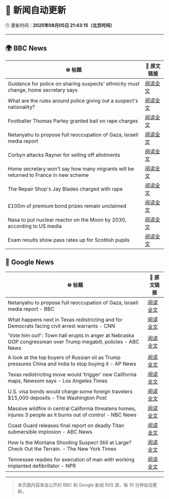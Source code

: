 # 🧠 新闻自动更新

🕒 更新时间：**2025年08月05日 21:43:15（北京时间）**

---

## 🌍 BBC News

| 🌐 标题 | 🔗 原文链接 |
|--------|-------------|
| Guidance for police on sharing suspects' ethnicity must change, home secretary says | [阅读全文](https://www.bbc.com/news/articles/c8rygx2xpy7o?at_medium=RSS&at_campaign=rss) |
| What are the rules around police giving out a suspect's nationality? | [阅读全文](https://www.bbc.com/news/articles/cm21evz732eo?at_medium=RSS&at_campaign=rss) |
| Footballer Thomas Partey granted bail on rape charges | [阅读全文](https://www.bbc.com/news/articles/c05engnv3l2o?at_medium=RSS&at_campaign=rss) |
| Netanyahu to propose full reoccupation of Gaza, Israeli media report | [阅读全文](https://www.bbc.com/news/articles/cpqv2qjg5vvo?at_medium=RSS&at_campaign=rss) |
| Corbyn attacks Rayner for selling off allotments | [阅读全文](https://www.bbc.com/news/articles/c3dpkvkkjjno?at_medium=RSS&at_campaign=rss) |
| Home secretary won't say how many migrants will be returned to France in new scheme | [阅读全文](https://www.bbc.com/news/articles/cewykzegy4qo?at_medium=RSS&at_campaign=rss) |
| The Repair Shop's Jay Blades charged with rape | [阅读全文](https://www.bbc.com/news/articles/c5yl63965q0o?at_medium=RSS&at_campaign=rss) |
| £100m of premium bond prizes remain unclaimed | [阅读全文](https://www.bbc.com/news/articles/ce3791ep6gko?at_medium=RSS&at_campaign=rss) |
| Nasa to put nuclear reactor on the Moon by 2030, according to US media | [阅读全文](https://www.bbc.com/news/articles/cev2dylxv74o?at_medium=RSS&at_campaign=rss) |
| Exam results show pass rates up for Scottish pupils | [阅读全文](https://www.bbc.com/news/articles/crkzn77mz0xo?at_medium=RSS&at_campaign=rss) |

## 📰 Google News

| 🌐 标题 | 🔗 原文链接 |
|--------|-------------|
| Netanyahu to propose full reoccupation of Gaza, Israeli media report - BBC | [阅读全文](https://news.google.com/rss/articles/CBMiWkFVX3lxTFAxNW9sOC1hdzcta0NHNDhsVGU2UG45M3p2TEJSeTdVMm9va2Jub0l0SzQ2SzhSU3Q1OXhxT0RWaTBWaHhTUHNLb0o0OEpUV3NCaVlOci1SLU9Gd9IBX0FVX3lxTE42ZkloYjVmd1VPcTVHaVF4TlBCaVZienQ3d0VJNDBJTlhReFFDcjFJY0pXbWl3U01HcnZfYlFtNnhNTjFoTTk5THpWZTVmYVpfU0dHVjkya2tMNWNmTWs0?oc=5) |
| What happens next in Texas redistricting and for Democrats facing civil arrest warrants - CNN | [阅读全文](https://news.google.com/rss/articles/CBMiiwFBVV95cUxNbDlSNWtMTXRxTlBMSUp3SFJoNVFQZW9fYkF2dElTcDktZHU0UU1iRnBxZGdzeERwQ0xOdkhuOW5FdEZjUWZJZzlpWGtVdXFlbFRydXI2Y3F5LTBsMEpOQTZlRU9QZ1BEQk85bk9uaEd4eUFQbldWS0xRT2djSHNBSDdGSnR2OFJkVVVn0gGQAUFVX3lxTE10bTFPMnM4UFJRZnFLVnhwWkpMQmFyQjNZc1NxMHhKUksyVFJZdGFRR19Qbm02NGphcnk0V1RnLTByXzEtMkJORlpzYTRHODBQbEhOTzhULTRBUlRZRW5oVUF0MG1VY3VIRlhoZnlKbEdyQ1c4d1d2cFM0NXBCRzFEU0VYZVRva3Q4ZFI4bFEzcQ?oc=5) |
| 'Vote him out!': Town hall erupts in anger at Nebraska GOP congressman over Trump megabill, policies - ABC News | [阅读全文](https://news.google.com/rss/articles/CBMipgFBVV95cUxQMWphbHVocTZmWGdGYzI0ZUVvT1ZJMHJNZC1GZlFOdXhhNW9rX0FWckZqVTBielZWMnpTWHRJWFhTcEZWX2hnbExWYWhJNlJWWVFwZnVidlZKNnlwRVJ1akJ3aUc0OC1yUXRibFdBUWZ5ZS1tQWpjN1BVSWNCN1VQc25ELUpKTjA2M2RTaXBoc01VN1V6Z3AtbTNuLV9zekoxWkxlQU1n0gGrAUFVX3lxTFBaX2dpbGI0bFJjZjBHcjlLSXdXZnZERGF4anFGZlBXNzhlTkNrT2E2Yk9pYk8yeEpxUVRmY0dxcXFVbElESXROV1BsS29EcTJTWFo4Y1dUT1lubm1QY19TM1hYcjZEUWZwY2xhM3J0TjFNclcxUHV3Qm1lYXV6Wm5kbnAyaVZGNnFaZ3dpX2lHZ3JiOTFLR3dOSmRwVk9qcklPbXBJVkxTc1N3MA?oc=5) |
| A look at the top buyers of Russian oil as Trump pressures China and India to stop buying it - AP News | [阅读全文](https://news.google.com/rss/articles/CBMikwFBVV95cUxPdEhpdzdlbHVOYnNYa0cyTGlRWWJUY21oMzdDRk1mN29IVXE2NlgwOWNDbEJCRG15NkFoa1FoSWZTSC1YelVBYTQwRF83M2NUVTFlcTVnSkdBa3RwTnZnSWNKLXlSc29DSGQ4OXBLYjRUNXl4eXVSalVOMkxwaFdiZlgyLV8xdDJiOU81SHVRbHYwQjA?oc=5) |
| Texas redistricting move would ‘trigger’ new California maps, Newsom says - Los Angeles Times | [阅读全文](https://news.google.com/rss/articles/CBMiogFBVV95cUxNcVdhZVdrWDNZWVJHZi1QMEd4Rlg5azR0aWo4SnlZbFVDZlp6OTZtTEZWZzlqNjlUcHU1UUpXTk9weXdPMDBCS3VlLWhXdmpVWV9ONGt0YWdvcFctSmZaWmRlWTFnbjFYaUxoRVI0aC1lRDdRclNJZS1odkZXYmxqd3lYSUJXS2pXYlExMTNtRENiOW5BUjRRWHEwNkFMcXFmaGc?oc=5) |
| U.S. visa bonds would charge some foreign travelers $15,000 deposits - The Washington Post | [阅读全文](https://news.google.com/rss/articles/CBMiiAFBVV95cUxQdk9vYVFPSHMycGlFa2UzRGxqYnVSUndXb2l5VVp5Qi1Rb1pEVG9JN0NoeHUydV9FNzh0UHpBOTRDYWM2X1dlNmFocUdEYzhJUWhOaFp5RHNsUjJubnFzb0d1bHhxMk9yMGxFWFlvV2dfRkNiMEl2TFVnbnY3SlR6UnFQMmgtbEZu?oc=5) |
| Massive wildfire in central California threatens homes, injures 3 people as it burns out of control - NBC News | [阅读全文](https://news.google.com/rss/articles/CBMiugFBVV95cUxOYms3ZXdpa1o4UVAySlpxMnlTdXp4Y3dXdzFKVml0d00yM2I5SlFYeG9WcmRFWTJfcEZtNXpKc05kSlJFd2dqQXlqLUFCOXZsVjBCelFiNFVxenJUZjNqSk5HYVlYamd6Vmx2MmFTc3NSUW8temNHa0x0c2hSOTJnWFlpc2NFd0ZLVU9qTjNROWF0ZzkyTFdNemsxbFh1SDJyZUFIdFlRbUJxTGh5Q01LV0FaUnZ5Tkg1SFHSAVZBVV95cUxOd0ZFOHltYlJXb3EwYi1aeHBxQmxCdktFTXZzRy1DRDFjQjB4cWszTm8tUld6Y1VjaHhlcTBRMjR5bWFCWGJ3NTRfcmRLUlplcUlKTWNpdw?oc=5) |
| Coast Guard releases final report on deadly Titan submersible implosion - ABC News | [阅读全文](https://news.google.com/rss/articles/CBMiowFBVV95cUxOVXg4X1drM3FBTU8zOWc4N0h4NEhTN2xjbzRMc1M3dWRHNlJXVW8wRDl5MzZaY2VRSXhIdF8yMG1TQUtUcFFkZG1DMl9QUXhzNHIyYy1uZFFsTk9icDFER1k1ODh3bGsyU0pZbjByQlNaVFEzcHJhUmpqOFlJMzNQdkk4clZuN29RV1ZCdFdsbDlvUUVvT1RYaUthY0VrRWk0dlE40gGoAUFVX3lxTE9hRmx0QzczWTNIdW5CMVJLZVBwR09DQVBRYWd3R1BKWUVCMlRPdGF3eVlyeUFVOVA1NVVQb0prVUNtX3dvUmRlTzdzeENKRExtdzg4MHZwS0l2bFBhY2FJNjZ3OGNPS3RJSVltMkRKQU5oZk1xeVhIQXhUa1p2RnJlRjFvOG0yQ3U2SUNfSk5tMGNZaXhPVS1jV21oQlBRZ21LX3RqNGk1VQ?oc=5) |
| How Is the Montana Shooting Suspect Still at Large? Check Out the Terrain. - The New York Times | [阅读全文](https://news.google.com/rss/articles/CBMidEFVX3lxTE45VDVxcW1PdjVGM19hNmF2ZTBQbkYzNEhLNEZkcEtPaVVvRm92RTIxUS1fU3dtdUdZVjcwU1NKc0FiWkp6bnQ2Ukl5QjBEOXFwcHB5cWZfcGFKcEo0VWM3SzQ4UzBwLUhaSnNIa1JuclFwalVI?oc=5) |
| Tennessee readies for execution of man with working implanted defibrillator - NPR | [阅读全文](https://news.google.com/rss/articles/CBMilAFBVV95cUxQdDlXZm9FaVZaT1FxWklyMkFGOWZUVTBqQ0dWa1FLYmQtMnJ3bDI4bnBEdUdmajBmb3lRZG1ydTg5bGl6N094dm02RklwZk5qUDFjZGRkVF9sVTVzZ01tYm1Edm1HUTg3N3Nnb1NCaFA2YkExenRic2tvckcyUlBJZG8wZXhLSjA1RUJ3QUwtdEtzTXFZ?oc=5) |

---
> 本页面内容来自公开的 BBC 和 Google 新闻 RSS 源，每 10 分钟自动更新。